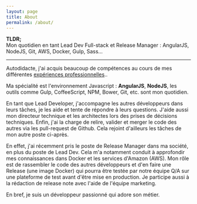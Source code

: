 ```yaml
---
layout: page
title: About
permalink: /about/
---
```


**TLDR;**<br>Mon quotidien en tant Lead Dev Full-stack et Release Manager : AngularJS, NodeJS, Git, AWS, Docker, Gulp, Sass...

---

Autodidacte, j'ai acquis beaucoup de compétences au cours de mes différentes <a href="https://www.linkedin.com/in/cgourmelon" target="_blank">expériences professionnelles</a>..

Ma spécialité est l'environnement Javascript : **AngularJS**, **NodeJS**, les outils comme Gulp, CoffeeScript, NPM, Bower, Git, etc. sont mon quotidien.

En tant que Lead Developer, j'accompagne les autres développeurs dans leurs tâches, je les aide et tente de répondre à leurs questions. J'aide aussi mon directeur technique et les architectes lors des prises de décisions techniques. Enfin, j'ai la charge de relire, valider et merger le code des autres via les pull-request de Github. Cela rejoint d'ailleurs les tâches de mon autre poste ci-après.

En effet, j'ai récemment pris le poste de Release Manager dans ma société, en plus du poste de Lead Dev. Cela m'a notamment conduit à approfondir mes connaissances dans Docker et les services d'Amazon (AWS). Mon rôle est de rassembler le code des autres développeurs et d'en faire une Release (une image Docker) qui pourra être testée par notre équipe Q/A sur une plateforme de test avant d'être mise en production. Je participe aussi à la rédaction de release note avec l'aide de l'équipe marketing.

En bref, je suis un développeur passionné qui adore son métier.
